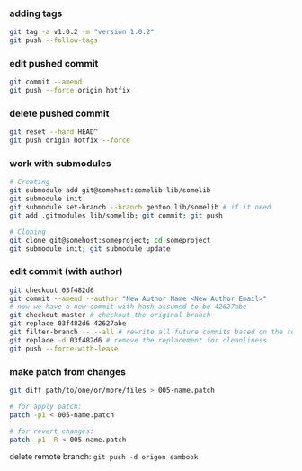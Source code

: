 ### adding tags
```sh
git tag -a v1.0.2 -m "version 1.0.2"
git push --follow-tags
```

### edit pushed commit
```sh
git commit --amend
git push --force origin hotfix
```

### delete pushed commit
```sh
git reset --hard HEAD^
git push origin hotfix --force
```

### work with submodules
```sh
# Creating
git submodule add git@somehost:somelib lib/somelib
git submodule init
git submodule set-branch --branch gentoo lib/somelib # if it need
git add .gitmodules lib/somelib; git commit; git push

# Cloning
git clone git@somehost:someproject; cd someproject
git submodule init; git submodule update
```
[1]: https://chrisjean.com/git-submodules-adding-using-removing-and-updating/

### edit commit (with author)
```sh
git checkout 03f482d6
git commit --amend --author "New Author Name <New Author Email>"
# now we have a new commit with hash assumed to be 42627abe
git checkout master # checkout the original branch
git replace 03f482d6 42627abe
git filter-branch -- --all # rewrite all future commits based on the replacement
git replace -d 03f482d6 # remove the replacement for cleanliness
git push --force-with-lease
```

### make patch from changes
```sh
git diff path/to/one/or/more/files > 005-name.patch

# for apply patch:
patch -p1 < 005-name.patch

# for revert changes:
patch -p1 -R < 005-name.patch
```

delete remote branch: `git push -d origen sambook`
